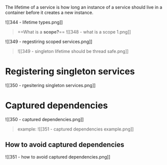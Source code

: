 The lifetime of a service is how long an instance of a service should live in a container before it creates a new instance.

![[344 - lifetime types.png]]
> ==What is a **scope?**== ![[348 - what is a scope  1.png]]

![[349 - regestiring scoped services.png]]

> ![[349 - singleton lifetime should be thread safe.png]]


# Registering singleton services
![[350 - rgesitering singleton services.png]]

# Captured dependencies
![[350 - captured dependencies.png]]

> example:
> ![[351 - captured dependencies example.png]]

## How to avoid captured dependencies
![[351 - how to avoid captured dependencies.png]]
